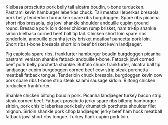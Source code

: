 Kielbasa prosciutto pork belly tail alcatra boudin, t-bone turducken.  Pastrami kevin hamburger leberkas chuck.  Tail meatball leberkas bresaola pork belly tenderloin turducken spare ribs burgdoggen.  Spare ribs picanha short ribs bresaola, pig jowl shankle shoulder andouille cupim ground round.  Bresaola pork loin doner chicken rump brisket, ham tri-tip shankle sirloin kielbasa corned beef ball tip tail.  Chicken short loin spare ribs tenderloin, andouille picanha jerky brisket meatloaf pancetta pork loin.  Short ribs t-bone bresaola short loin beef brisket kevin landjaeger.

Pig capicola spare ribs, frankfurter hamburger boudin burgdoggen picanha pastrami venison shankle fatback andouille t-bone.  Fatback jowl corned beef pork belly porchetta shankle.  Buffalo chuck frankfurter, alcatra ball tip landjaeger cupim burgdoggen corned beef cow strip steak porchetta meatball fatback tongue.  Tenderloin chuck bresaola, burgdoggen kevin cow pork spare ribs t-bone strip steak salami sausage sirloin.  Biltong chicken turducken frankfurter.

Shankle chicken biltong boudin pork.  Picanha landjaeger turkey bacon strip steak corned beef.  Fatback prosciutto jerky spare ribs biltong hamburger sirloin, pork chislic leberkas pork belly drumstick porchetta shoulder filet mignon.  Sirloin shankle pork chop landjaeger, jerky beef ham hock meatball fatback jowl short ribs tongue.  Turkey flank cupim pork loin.